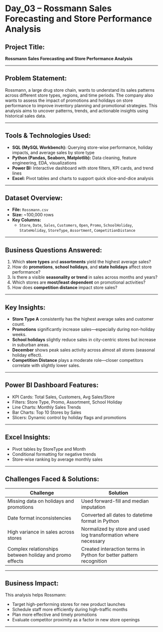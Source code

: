 # Day_03 – Rossmann Sales Forecasting and Store Performance Analysis

##  Project Title:
**Rossmann Sales Forecasting and Store Performance Analysis**

---

##  Problem Statement:
Rossmann, a large drug store chain, wants to understand its sales patterns across different store types, regions, and time periods. The company also wants to assess the impact of promotions and holidays on store performance to improve inventory planning and promotional strategies. This analysis aims to uncover patterns, trends, and actionable insights using historical sales data.

---

##  Tools & Technologies Used:
- **SQL (MySQL Workbench):** Querying store-wise performance, holiday impacts, and average sales by store type
- **Python (Pandas, Seaborn, Matplotlib):** Data cleaning, feature engineering, EDA, visualizations
- **Power BI:** Interactive dashboard with store filters, KPI cards, and trend lines
- **Excel:** Pivot tables and charts to support quick slice-and-dice analysis

---

##  Dataset Overview:
- **File:** `Rossmann.csv`
- **Size:** ~100,000 rows
- **Key Columns:**  
  - `Store`, `Date`, `Sales`, `Customers`, `Open`, `Promo`, `SchoolHoliday`, `StateHoliday`, `StoreType`, `Assortment`, `CompetitionDistance`

---

## Business Questions Answered:
1. Which **store types** and **assortments** yield the highest average sales?
2. How do **promotions**, **school holidays**, and **state holidays** affect store performance?
3. Is there a visible **seasonality or trend** in sales across months and years?
4. Which stores are **most/least dependent** on promotional activities?
5. How does **competition distance** impact store sales?

---

##  Key Insights:
- **Store Type A** consistently has the highest average sales and customer count.
- **Promotions** significantly increase sales—especially during non-holiday weeks.
- **School holidays** slightly reduce sales in city-centric stores but increase in suburban areas.
- **December** shows peak sales activity across almost all stores (seasonal holiday effect).
- **Competition Distance** plays a moderate role—closer competitors correlate with slightly lower sales.

---

## Power BI Dashboard Features:
- KPI Cards: Total Sales, Customers, Avg Sales/Store
- Filters: Store Type, Promo, Assortment, School Holiday
- Line Charts: Monthly Sales Trends
- Bar Charts: Top 10 Stores by Sales
- Slicers: Dynamic control by holiday flags and promotions

---

##  Excel Insights:
- Pivot tables by StoreType and Month
- Conditional formatting for negative trends
- Store-wise ranking by average monthly sales

---

##  Challenges Faced & Solutions:
| Challenge | Solution |
|----------|----------|
| Missing data on holidays and promotions | Used forward-fill and median imputation |
| Date format inconsistencies | Converted all dates to datetime format in Python |
| High variance in sales across stores | Normalized by store and used log transformation where necessary |
| Complex relationships between holiday and promo effects | Created interaction terms in Python for better pattern recognition |

---

##  Business Impact:
This analysis helps Rossmann:
- Target high-performing stores for new product launches
- Schedule staff more efficiently during high-traffic months
- Plan more effective and timely promotions
- Evaluate competitor proximity as a factor in new store openings

---
